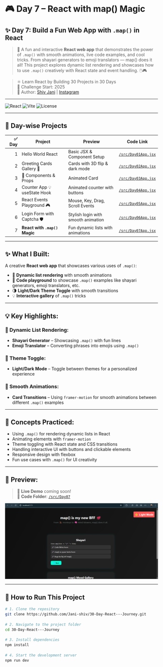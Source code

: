 # 🎮 **Day 7 – React with map() Magic**  

## ✨ Day 7: Build a Fun Web App with `.map()` in React

> 🚀 A fun and interactive **React web app** that demonstrates the power of `.map()` with smooth animations, live code examples, and cool tricks. From shayari generators to emoji translators — map() does it all! This project explores dynamic list rendering and showcases how to use `.map()` creatively with React state and event handling. 🖱️🎮

> ⚛️ Learn React by Building 30 Projects in 30 Days  
> 📅 Challenge Start: 2025  
> 📌 Author: [Shiv Jani](https://www.linkedin.com/in/shiv-jani/) | [Instagram](https://www.instagram.com/jani._.712/)

---

![React](https://img.shields.io/badge/React-30--Day--Challenge-61dafb?style=for-the-badge&logo=react)
![Vite](https://img.shields.io/badge/Vite-Frontend-FDD835?style=for-the-badge&logo=vite)
![License](https://img.shields.io/github/license/Jani-shiv/30-Day-React---Journey?style=for-the-badge)

---

## 📅 Day-wise Projects

| ✅ Day | Project                       | Preview                            | Code Link                       |
|-------:|-------------------------------|------------------------------------|---------------------------------|
| 1      | Hello World React             | Basic JSX & Component Setup        | [`/src/Day01App.jsx`](./src/Day01App.jsx) |
| 2      | Greeting Cards Gallery 🎴     | Cards with 3D flip & dark mode     | [`/src/Day02App.jsx`](./src/Day02App.jsx) |
| 3      | 🧩 Components & Props         | Animated Card                      | [`/src/Day03App.jsx`](./src/Day03App.jsx) |
| 4      | Counter App 💡 useState Hook  | Animated counter with buttons      | [`/src/Day04App.jsx`](./src/Day04App.jsx) |
| 5      | React Events Playground 🎮    | Mouse, Key, Drag, Scroll Events    | [`/src/Day05App.jsx`](./src/Day05App.jsx) |
| 6      | Login Form with Captcha 🛡️     | Stylish login with smooth animation| [`/src/Day06App.jsx`](./src/Day06App.jsx) |
| 7      | **React with `.map()` Magic** | Fun dynamic lists with animations  | [`/src/Day07App.jsx`](./src/Day07App.jsx) |

---

## ✨ **What I Built:**

A creative **React web app** that showcases various uses of `.map()`:
- 🎨 **Dynamic list rendering** with smooth animations  
- 🧩 **Code playground** to showcase `.map()` examples like shayari generators, emoji translators, etc.  
- 🌗 **Light/Dark Theme Toggle** with smooth transitions  
- 💡 **Interactive gallery** of `.map()` tricks  

---

## 💡 **Key Highlights:**

### 🔹 Dynamic List Rendering:
- **Shayari Generator** – Showcasing `.map()` with fun lines  
- **Emoji Translator** – Converting phrases into emojis using `.map()`

### 🔹 Theme Toggle:
- **Light/Dark Mode** – Toggle between themes for a personalized experience

### 🔹 Smooth Animations:
- **Card Transitions** – Using `framer-motion` for smooth animations between different `.map()` examples

---

## 🧠 **Concepts Practiced:**

- Using `.map()` for rendering dynamic lists in React  
- Animating elements with `framer-motion`  
- Theme toggling with React state and CSS transitions  
- Handling interactive UI with buttons and clickable elements  
- Responsive design with flexbox  
- Fun use cases with `.map()` for UI creativity  

---

## 🧪 **Preview:**

> 🔧 **Live Demo** coming soon!  
📂 **Code Folder**: [`/src/Day07`](./src/Day07)

![Day 7 Banner](https://raw.githubusercontent.com/Jani-shiv/30-Day-React---Journey/main/Images/day07-banner.png)

---

## 🔧 **How to Run This Project**

```bash
# 1. Clone the repository
git clone https://github.com/Jani-shiv/30-Day-React---Journey.git

# 2. Navigate to the project folder
cd 30-Day-React---Journey

# 3. Install dependencies
npm install

# 4. Start the development server
npm run dev
